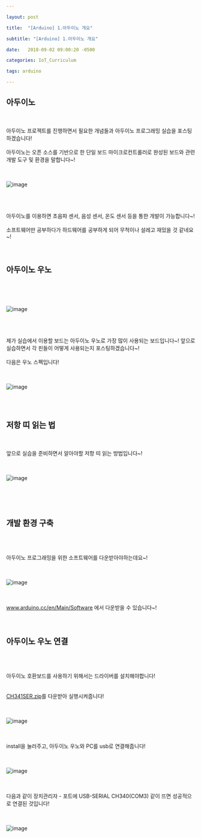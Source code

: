 ```yaml
---

layout: post

title:  "[Arduino] 1.아두이노 개요"

subtitle: "[Arduino] 1.아두이노 개요"

date:   2018-09-02 09:00:20 -0500

categories: IoT_Curriculum

tags: arduino

---
```


## 아두이노

<br>
<br>
아두이노 프로젝트를 진행하면서 필요한 개념들과 아두이노 프로그래밍 실습을 포스팅하겠습니다!
<br>
<br>
아두이노는 오픈 소스를 기반으로 한 단일 보드 마이크로컨트롤러로 완성된 보드와 관련 개발 도구 및 환경을 말합니다~!
<br>
<br>
<br>

![image](/image/Arduino_image/Arduino_image_01.png)

<br>
<br>
<br>
아두이노를 이용하면 초음파 센서, 음성 센서, 온도 센서 등을 통한 개발이 가능합니다~!
<br>
<br>
소프트웨어만 공부하다가 하드웨어를 공부하게 되어 무척이나 설레고 재밌을 것 같네요~!
<br>
<br>
<br>

## 아두이노 우노

<br>
<br>
<br>

![image](/image/Arduino_image/Arduino_image_02.png)

<br>
<br>
<br>
제가 실습에서 이용할 보드는 아두이노 우노로 가장 많이 사용되는 보드입니다~! 앞으로 실습하면서 각 핀들이 어떻게 사용되는지 포스팅하겠습니다~!
<br>
<br>
다음은 우노 스펙입니다!
<br>
<br>
<br>

![image](/image/Arduino_image/Arduino_image_04.png)

<br>
<br>

## 저항 띠 읽는 법

<br>
<br>
앞으로 실습을 준비하면서 알아야할 저항 띠 읽는 방법입니다~!
<br>
<br>
<br>

![image](/image/Arduino_image/Arduino_image_03.png)

<br>
<br>
<br>

## 개발 환경 구축

<br>
<br>
<br>
아두이노 프로그래밍을 위한 소프트웨어를 다운받아야하는데요~!
<br>
<br>
<br>

![image](/image/Arduino_image/Arduino_image_05.png)

<br>
<br>
<a href="https://www.arduino.cc/en/Main/Software">www.arduino.cc/en/Main/Software</a> 에서 다운받을 수 있습니다~!
<br>
<br>
<br>

## 아두이노 우노 연결

<br>
<br>
<br>
아두이노 호환보드를 사용하기 위해서는 드라이버를 설치해야합니다!
<br>
<br>
<br>
<a href="https://drive.google.com/open?id=1SWQn-Bvq8zy37ycILsK3Fck6GDZwtLTz">CH341SER.zip</a>를 다운받아 실행시켜줍니다!
<br>
<br>
<br>

![image](/image/Arduino_image/Arduino_image_06.png)

<br>
<br>
install을 눌러주고, 아두이노 우노와 PC를 usb로 연결해줍니다!
<br>
<br>
<br>

![image](/image/Arduino_image/Arduino_image_07.png)

<br>
<br>
다음과 같이 장치관리자 - 포트에 USB-SERIAL CH340(COM3) 같이 뜨면 성공적으로 연결된 것입니다!
<br>
<br>
<br>

![image](/image/Arduino_image/Arduino_image_08.png)